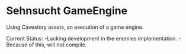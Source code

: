 # Sehnsucht GameEngine
Using Cavestory assets, an execution of a game engine. 

Current Status:
  -Lacking development in the enemies implementation. 
    -Because of this, will not compile. 
